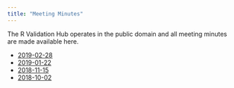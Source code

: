 ```yaml
---
title: "Meeting Minutes"
---
```


The R Validation Hub operates in the public domain and all meeting minutes are made available here.

* [2019-02-28](/minutes/R_Validation_Hub_Meeting_minutes_20190228.pdf)
* [2019-01-22](/minutes/R_Validation_Hub_Meeting_minutes_20190122.pdf)
* [2018-11-15](/minutes/R_Validation_Hub_Meeting_minutes_20181115.pdf)
* [2018-10-02](/minutes/R_Validation_Hub_Meeting_minutes_20181002_draft.pdf)
